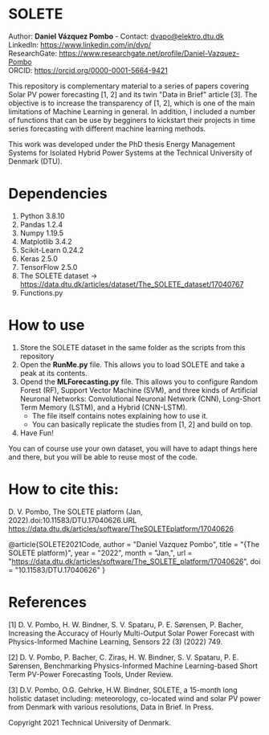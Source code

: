 # SOLETE
Author: **Daniel Vázquez Pombo** - Contact: dvapo@elektro.dtu.dk<br/>
LinkedIn: https://www.linkedin.com/in/dvp/<br/>
ResearchGate: https://www.researchgate.net/profile/Daniel-Vazquez-Pombo   
ORCID: https://orcid.org/0000-0001-5664-9421

This repository is complementary material to a series of papers covering Solar PV power forecasting [1, 2] and its twin "Data in Brief" article [3]. The objective is to increase the transparency of [1, 2], which is one of the main limitations of Machine Learning in general.
In addition, I included a number of functions that can be use by begginers to kickstart their projects in time series forecasting with different machine learning methods.

This work was developed under the PhD thesis Energy Management Systems for Isolated Hybrid Power Systems at the Technical University of Denmark (DTU).

# Dependencies
1. Python 3.8.10 
2. Pandas 1.2.4 
3. Numpy 1.19.5
4. Matplotlib 3.4.2
5. Scikit-Learn 0.24.2 
6. Keras 2.5.0
7. TensorFlow 2.5.0
8. The SOLETE dataset -> https://data.dtu.dk/articles/dataset/The_SOLETE_dataset/17040767
9. Functions.py 

# How to use
1. Store the SOLETE dataset in the same folder as the scripts from this repository 
2. Open the **RunMe.py** file. This allows you to load SOLETE and take a peak at its contents.
3. Opend the  **MLForecasting.py** file. This allows you to configure Random Forest (RF), Support Vector Machine (SVM), and three kinds of Artificial Neuronal Networks: Convolutional Neuronal Network (CNN), Long-Short Term Memory (LSTM), and a Hybrid (CNN-LSTM).
   - The file itself contains notes explaining how to use it.
   - You can basically replicate the studies from [1, 2] and build on top.
4. Have Fun!

You can of course use your own dataset, you will have to adapt things here and there, but you will be able to reuse most of the code.

# How to cite this:
D. V. Pombo, The SOLETE platform (Jan, 2022).doi:10.11583/DTU.17040626.URL https://data.dtu.dk/articles/software/TheSOLETEplatform/17040626

@article{SOLETE2021Code,
author = "Daniel Vazquez Pombo",
title = "{The SOLETE platform}",
year = "2022",
month = "Jan,",
url = "https://data.dtu.dk/articles/software/The_SOLETE_platform/17040626",
doi = "10.11583/DTU.17040626"
} 




# References
[1] D. V. Pombo, H. W. Bindner, S. V. Spataru, P. E. Sørensen, P. Bacher, Increasing the Accuracy of Hourly Multi-Output Solar Power Forecast with Physics-Informed Machine Learning, Sensors 22 (3) (2022) 749.
 
[2]  D. V. Pombo, P. Bacher, C. Ziras, H. W. Bindner, S. V. Spataru, P. E. Sørensen, Benchmarking Physics-Informed Machine Learning-based Short Term PV-Power Forecasting Tools, Under Review.

[3] D.V. Pombo, O.G. Gehrke, H.W. Bindner, SOLETE, a 15-month long holistic dataset including:  meteorology, co-located wind and solar PV power from Denmark with various resolutions, Data in Brief. In Press.


Copyright 2021 Technical University of Denmark.